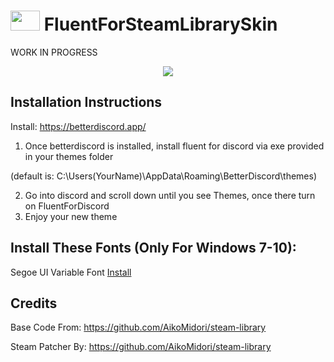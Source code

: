 # <img src="https://i.postimg.cc/L8hTdrDh/fluent-1.png" width="47" height="32"> FluentForSteamLibrarySkin 

WORK IN PROGRESS

<p align="center">
  <img src="https://i.postimg.cc/vQgJfjyQ/library.png" />
</p>

Installation Instructions
-----
Install: https://betterdiscord.app/

1. Once betterdiscord is installed, install fluent for discord via exe provided in your themes folder 

(default is: C:\Users\(YourName)\AppData\Roaming\BetterDiscord\themes)

2. Go into discord and scroll down until you see Themes, once there turn on FluentForDiscord
3. Enjoy your new theme

Install These Fonts (Only For Windows 7-10):
-----
Segoe UI Variable Font [Install](https://jotechofficial.github.io/FluentForDiscord/Fonts/SegoeUI-VF.ttf)

Credits
-----
Base Code From: https://github.com/AikoMidori/steam-library

Steam Patcher By: https://github.com/AikoMidori/steam-library

